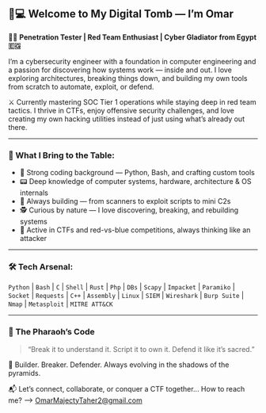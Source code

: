 ## 🐍💻 Welcome to My Digital Tomb — I’m Omar

🧑‍💻 **Penetration Tester | Red Team Enthusiast | Cyber Gladiator from Egypt 🇪🇬**

I’m a cybersecurity engineer with a foundation in computer engineering and a passion for discovering how systems work — inside and out. I love exploring architectures, breaking things down, and building my own tools from scratch to automate, exploit, or defend.

⚔️ Currently mastering SOC Tier 1 operations while staying deep in red team tactics. I thrive in CTFs, enjoy offensive security challenges, and love creating my own hacking utilities instead of just using what’s already out there.

---

### 🧠 What I Bring to the Table:
- 🔧 Strong coding background — Python, Bash, and crafting custom tools
- 📟 Deep knowledge of computer systems, hardware, architecture & OS internals
- 🧪 Always building — from scanners to exploit scripts to mini C2s
- 🕵️ Curious by nature — I love discovering, breaking, and rebuilding systems
- 🎯 Active in CTFs and red-vs-blue competitions, always thinking like an attacker

---

### 🛠️ Tech Arsenal:
`Python` | `Bash` | `C` | `Shell` | `Rust` | `Php` | `DBs` | `Scapy` | `Impacket` | `Paramiko` | `Socket` | `Requests` | `C++` | `Assembly` |
`Linux` | `SIEM` | `Wireshark` | `Burp Suite` | `Nmap` | `Metasploit` | `MITRE ATT&CK`

---

### 🐫 The Pharaoh’s Code
> “Break it to understand it. Script it to own it. Defend it like it’s sacred.”

👾 Builder. Breaker. Defender. Always evolving in the shadows of the pyramids.

📬 Let’s connect, collaborate, or conquer a CTF together... How to reach me? --> OmarMajectyTaher2@gmail.com


<!---
MOmar990/MOmar990 is a ✨ special ✨ repository because its `README.md` (this file) appears on your GitHub profile.
You can click the Preview link to take a look at your changes.
--->
